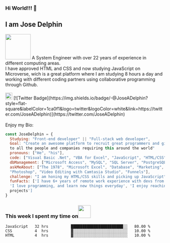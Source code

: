 ### Hi World!!! 👋
<h2>I am Jose Delphin</h2> <img src="https://www.gifsanimados.org/data/media/56/computadora-y-ordenador-imagen-animada-0019.gif" width="80">
A System Engineer with over 22 years of experience in different computing areas.<br>
I have approved HTML and CSS and now studying JavaScript on Microverse, wich is a great platform where I am studying 8 hours a day and working with different coding partners using collaborative programming through Github.
<br>
<br>
<a href="https://twitter.com/JoseADelphin"><img width="22" src="![image](https://user-images.githubusercontent.com/39636141/215610750-5ec9cc11-90d7-4302-ada6-ac89f1a32e6a.png)" width="80"></a>
[![Twitter Badge](https://img.shields.io/badge/-@JoseADelphin?style=flat-square&labelColor=1ca0f1&logo=twitter&logoColor=white&link=https://twitter.com/JoseADelphin)](https://twitter.com/JoseADelphin)
<br>
<br>
Enjoy my Bio:

```javascript
const JoseDelphin = {
  Studying: "Front-end developer" || "Full-stack web developer",
  Goal: "Create an awesome platform to recruit great programmers and give service 
  to all the people and companies requiring this around the world"
  pronouns: ["He", "his"],
  code: ["Visual Basic .Net", "VBA for Excel", "JavaScript", "HTML/CSS", "Bootstrap"],
  dbManagement: ["Microsoft Access", "MySQL", "SQL Server", "PostgreSQL", "MongoDB"],
  askMeAbout: ["The 1978", "Microsoft Excel", "Database", "Marketing", "Wordpress", 
  "Photoshop", "Video Editing with Camtasia Studio", "Funnels"],
  challenge: "I am honing my HTML/CSS skills and picking up JavaScript",
  funFacts: ['I have 6+ years of remote work experience with devs from all over the world', 
  'I love programming, and learn new things everyday', 'I enjoy reaching out complex 
  projects']
}
```

### This week I spent my time on<img src="https://www.gifsanimados.org/data/media/137/reloj-imagen-animada-0004.gif" width="40">

<!--START_SECTION:waka-->

```text
JavaScript   32 hrs          ███████████████████████░░   80.00 %
CSS          4  hrs          ▓░░░░░░░░░░░░░░░░░░░░░░░░   10.00 %
HTML         4  hrs          ▓░░░░░░░░░░░░░░░░░░░░░░░░   10.00 %
```

<!--END_SECTION:waka-->
